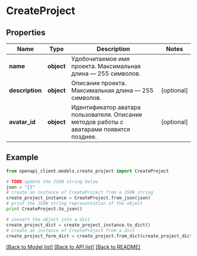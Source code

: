 # CreateProject


## Properties
Name | Type | Description | Notes
------------ | ------------- | ------------- | -------------
**name** | **object** | Удобочитаемое имя проекта. Максимальная длина — 255 символов. | 
**description** | **object** | Описание проекта. Максимальная длина — 255 символов. | [optional] 
**avatar_id** | **object** | Идентификатор аватара пользователя. Описание методов работы с аватарами появится позднее. | [optional] 

## Example

```python
from openapi_client.models.create_project import CreateProject

# TODO update the JSON string below
json = "{}"
# create an instance of CreateProject from a JSON string
create_project_instance = CreateProject.from_json(json)
# print the JSON string representation of the object
print CreateProject.to_json()

# convert the object into a dict
create_project_dict = create_project_instance.to_dict()
# create an instance of CreateProject from a dict
create_project_form_dict = create_project.from_dict(create_project_dict)
```
[[Back to Model list]](../README.md#documentation-for-models) [[Back to API list]](../README.md#documentation-for-api-endpoints) [[Back to README]](../README.md)


